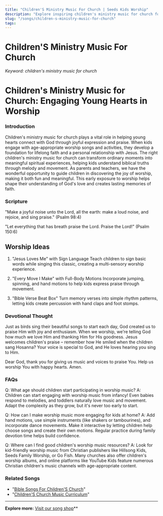 ```yaml
---
title: "Children'S Ministry Music For Church | Seeds Kids Worship"
description: "Explore inspiring children's ministry music for church for children's worship and faith development. Biblical music resources for families and ministry."
slug: "/songs/children-s-ministry-music-for-church"
tags:
---
```


# Children'S Ministry Music For Church

_Keyword: children's ministry music for church_

# Children's Ministry Music for Church: Engaging Young Hearts in Worship

### Introduction
Children's ministry music for church plays a vital role in helping young hearts connect with God through joyful expression and praise. When kids engage with age-appropriate worship songs and activities, they develop a foundation for lifelong faith and a personal relationship with Jesus. The right children's ministry music for church can transform ordinary moments into meaningful spiritual experiences, helping kids understand biblical truths through melody and movement. As parents and teachers, we have the wonderful opportunity to guide children in discovering the joy of worship, making it both fun and meaningful. This early exposure to worship helps shape their understanding of God's love and creates lasting memories of faith.

### Scripture
"Make a joyful noise unto the Lord, all the earth: make a loud noise, and rejoice, and sing praise." (Psalm 98:4)

"Let everything that has breath praise the Lord. Praise the Lord!" (Psalm 150:6)

## Worship Ideas
1. "Jesus Loves Me" with Sign Language
Teach children to sign basic words while singing this classic, creating a multi-sensory worship experience.

2. "Every Move I Make" with Full-Body Motions
Incorporate jumping, spinning, and hand motions to help kids express praise through movement.

3. "Bible Verse Beat Box"
Turn memory verses into simple rhythm patterns, letting kids create percussion with hand claps and foot stomps.

### Devotional Thought
Just as birds sing their beautiful songs to start each day, God created us to praise Him with joy and enthusiasm. When we worship, we're telling God how much we love Him and thanking Him for His goodness. Jesus welcomes children's praise – remember how He smiled when the children sang Hosanna? Your voice is special to God, and He loves hearing you sing to Him.

Dear God, thank you for giving us music and voices to praise You. Help us worship You with happy hearts. Amen.

### FAQs
Q: What age should children start participating in worship music?
A: Children can start engaging with worship music from infancy! Even babies respond to melodies, and toddlers naturally love music and movement. Adapt the complexity as they grow, but it's never too early to start.

Q: How can I make worship music more engaging for kids at home?
A: Add hand motions, use simple instruments (like shakers or tambourines), and incorporate dance movements. Make it interactive by letting children help choose songs and create their own motions. Regular practice during family devotion time helps build confidence.

Q: Where can I find good children's worship music resources?
A: Look for kid-friendly worship music from Christian publishers like Hillsong Kids, Seeds Family Worship, or Go Fish. Many churches also offer children's worship albums, and online platforms like YouTube Kids feature numerous Christian children's music channels with age-appropriate content.

### Related Songs

- "[Bible Songs For Children'S Church](/songs/bible-songs-for-children-s-church/)"
- "[Children'S Church Music Curriculum](/songs/children-s-church-music-curriculum/)"

---

**Explore more:** [Visit our song shop](https://seedskidsworship.com/shop)**

<!-- Schema Markup -->
<script type="application/ld+json">
{
  "@context": "https://schema.org",
  "@type": "MusicRecording",
  "name": "Children'S Ministry Music For Church",
  "byArtist": {
    "@type": "MusicGroup",
    "name": "Seeds Kids Worship"
  },
  "isFamilyFriendly": true,
  "url": "https://seedskidsworship.com/songs/children-s-ministry-music-for-church/"
}
</script>